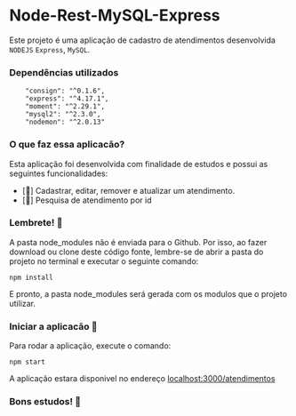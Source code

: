 # Node-Rest-MySQL-Express

Este projeto é uma aplicação de cadastro de atendimentos  desenvolvida `NODEJS` `Express`, `MySQL`. 

### Dependências utilizados
```console
    "consign": "^0.1.6",
    "express": "^4.17.1",
    "moment": "^2.29.1",
    "mysql2": "^2.3.0",
    "nodemon": "^2.0.13"
```

### O que faz essa aplicacão?
Esta aplicação foi desenvolvida com finalidade de estudos e possui as seguintes funcionalidades:


* [:memo:] Cadastrar, editar, remover e atualizar um atendimento.
* [:mag_right:] Pesquisa de atendimento por id



### Lembrete! :thought_balloon:
A pasta node_modules não é enviada para o Github. Por isso, ao fazer download ou clone deste código fonte, lembre-se de abrir a pasta do projeto no terminal e executar o seguinte comando:

```console
npm install
```

E pronto, a pasta node_modules será gerada com os modulos que o projeto utilizar.


### Iniciar a aplicacão :checkered_flag:

Para rodar a aplicação, execute o comando: <br>
```console
npm start
```

A aplicação estara disponivel no endereço [localhost:3000/atendimentos](http://localhost:3000/atendimentos) 

### Bons estudos! :clap:
